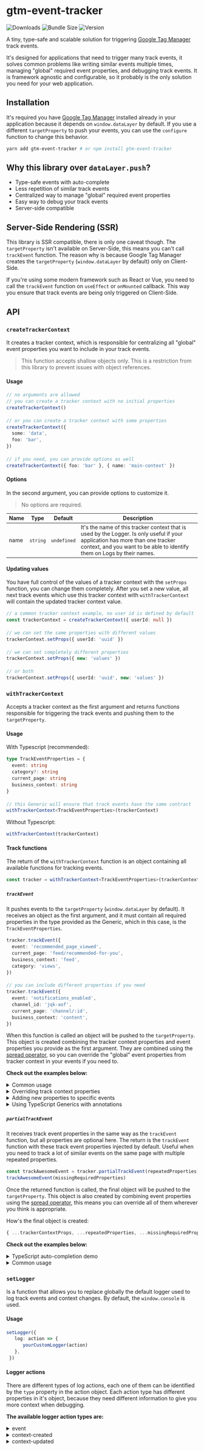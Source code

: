 # gtm-event-tracker
![Downloads](https://img.shields.io/npm/dt/gtm-event-tracker?colorA=000&colorB=000 "Downloads")
![Bundle Size](https://img.shields.io/bundlephobia/minzip/gtm-event-tracker/latest?style=flat&colorA=000&colorB=000&label=bundle%20size "Bundle Size")
![Version](https://img.shields.io/npm/v/gtm-event-tracker?style=flat&colorA=000&colorB=000 "Version")

A tiny, type-safe and scalable solution for triggering [Google Tag Manager](https://tagmanager.google.com) track events.

It's designed for applications that need to trigger many track events, it solves common problems like writing similar events multiple times, managing "global" required event properties, and debugging track events. It is framework agnostic and configurable, so it probably is the only solution you need for your web application.


## Installation
It's required you have [Google Tag Manager](https://tagmanager.google.com) installed already in your application because it depends on `window.dataLayer` by default. If you use a different `targetProperty` to push your events, you can use the `configure` function to change this behavior.

```bash
yarn add gtm-event-tracker # or npm install gtm-event-tracker
```


## Why this library over `dataLayer.push`?
- Type-safe events with auto-complete
- Less repetition of similar track events
- Centralized way to manage "global" required event properties
- Easy way to debug your track events
- Server-side compatible


## Server-Side Rendering (SSR)
This library is SSR compatible, there is only one caveat though. The `targetProperty` isn't available on Server-Side, this means you can't call `trackEvent` function. The reason why is because Google Tag Manager creates the `targetProperty` (`window.dataLayer` by default) only on Client-Side.

If you're using some modern framework such as React or Vue, you need to call the `trackEvent` function on `useEffect` or `onMounted` callback. This way you ensure that track events are being only triggered on Client-Side.


## API
### `createTrackerContext`
It creates a tracker context, which is responsible for centralizing all "global" event properties you want to include in your track events.

> This function accepts shallow objects only. This is a restriction from this library to prevent issues with object references.

#### Usage
```ts
// no arguments are allowed
// you can create a tracker context with no initial properties
createTrackerContext()

// or you can create a tracker context with some properties
createTrackerContext({
  some: 'data',
  foo: 'bar',
})

// if you need, you can provide options as well
createTrackerContext({ foo: 'bar' }, { name: 'main-context' })
```

#### Options
In the second argument, you can provide options to customize it.

> No options are required.

| Name | Type | Default | Description |
| --- | --- | --- | --- |
| name | `string` | `undefined` | It's the name of this tracker context that is used by the Logger. Is only useful if your application has more than one tracker context, and you want to be able to identify them on Logs by their names. |

####  Updating values
You have full control of the values of a tracker context with the `setProps` function, you can change them completely. After you set a new value, all next track events which use this tracker context with `withTrackerContext` will contain the updated tracker context value.

```ts
// a common tracker context example, no user id is defined by default
const trackerContext = createTrackerContext({ userId: null })

// we can set the same properties with different values
trackerContext.setProps({ userId: 'uuid' })

// we can set completely different properties
trackerContext.setProps({ new: 'values' })

// or both
trackerContext.setProps({ userId: 'uuid', new: 'values' })
```


### `withTrackerContext`
Accepts a tracker context as the first argument and returns functions responsible for triggering the track events and pushing them to the `targetProperty`.

#### Usage
With Typescript (recommended):
```ts
type TrackEventProperties = {
  event: string
  category?: string
  current_page: string
  business_context: string
}

// this Generic will ensure that track events have the same contract
withTrackerContext<TrackEventProperties>(trackerContext)
```

Without Typescript:
```ts
withTrackerContext(trackerContext)
```

#### Track functions
The return of the `withTrackerContext` function is an object containing all available functions for tracking events.

```ts
const tracker = withTrackerContext<TrackEventProperties>(trackerContext)
```

##### `trackEvent`
It pushes events to the `targetProperty` (`window.dataLayer` by default). It receives an object as the first argument, and it must contain all required properties in the type provided as the Generic, which in this case, is the `TrackEventProperties`.

```ts
tracker.trackEvent({
  event: 'recommended_page_viewed',
  current_page: 'feed/recommended-for-you',
  business_context: 'feed',
  category: 'views',
})

// you can include different properties if you need
tracker.trackEvent({
  event: 'notifications_enabled',
  channel_id: 'jqk-aof',
  current_page: 'channel/:id',
  business_context: 'content',
})
```

When this function is called an object will be pushed to the `targetProperty`. This object is created combining the tracker context properties and event properties you provide as the first argument. They are combined using the [spread operator](https://developer.mozilla.org/en-US/docs/Web/JavaScript/Reference/Operators/Spread_syntax), so you can override the "global" event properties from tracker context in your events if you need to.

**Check out the examples below:**

<details>
  <summary>Common usage</summary>

```ts
import { createTrackerContext, withTrackerContext } from 'gtm-event-tracker'

type TrackEventProperties = {
  foo: string
  bar: string
  baz: string
}

const trackerContext = createTrackerContext({ global_property: 'from context' })
const { trackEvent } = withTrackerContext<TrackEventProperties>(trackerContext)

trackEvent({ foo: 'AAA', bar: 'BBB', baz: 'CCC' })
```

Object pushed to the `targetProperty`:
```json
{
  "global_property": "from context",
  "foo": "AAA",
  "bar": "BBB",
  "baz": "CCC"
}
```
</details>

<details>
  <summary>Overriding track context properties</summary>

```ts
import { createTrackerContext, withTrackerContext } from 'gtm-event-tracker'

type TrackEventProperties = {
  foo: string
  bar: string
  baz: string
}

const trackerContext = createTrackerContext({ global_property: 'from context' })
const { trackEvent } = withTrackerContext<TrackEventProperties>(trackerContext)

trackEvent({
  global_property: 'overwritten in this event',
  foo: 'DDD',
  bar: 'EEE',
  baz: 'FFF',
})
```

Object pushed to the `targetProperty`:
```json
{
  "global_property": "overwritten in this event",
  "foo": "DDD",
  "bar": "EEE",
  "baz": "FFF"
}
```
</details>

<details>
  <summary>Adding new properties to specific events</summary>

```ts
import { createTrackerContext, withTrackerContext } from 'gtm-event-tracker'

type TrackEventProperties = {
  foo: string
  bar: string
  baz: string
}

const trackerContext = createTrackerContext({ global_property: 'from context' })
const { trackEvent } = withTrackerContext<TrackEventProperties>(trackerContext)

trackEvent({
  foo: 'GGG',
  bar: 'HHH',
  baz: 'III',
  some_property: 'some property that I will need just for this event',
  another_one: 'you got it',
})
```

Object pushed to the `targetProperty`:
```json
{
    "global_property": "from context",
    "foo": "GGG",
    "bar": "HHH",
    "baz": "III",
    "some_property": "some property that I will need just for this event",
    "another_one": "you got it"
}
```
</details>

<details>
  <summary>Using TypeScript Generics with annotations</summary>

```ts
// ℹ️ These are the track event properties we support in this app.
type TrackEventProperties = {
  event: string
  category: string

  // ℹ️ you can create optional properties too
  current_page?: string
  business_context?: string

  // ℹ️ you can add custom descriptions that helps your
  // team to use the correct properties.

  /**
   * This property isn't supported anymore. Use the `currentPage` property instead.
   * @deprecated
   */
  url?: string
}

const trackerContext = createTrackerContext()
const { trackEvent } = withTrackerContext<TrackEventProperties>(trackerContext)

trackEvent({
  event: 'user_photo_updated',
  category: 'settings',
  business_context: 'account',
  current_page: 'user/settings',
})
```
</details>

##### `partialTrackEvent`
It receives track event properties in the same way as the `trackEvent` function, but all properties are optional here. The return is the `trackEvent` function with these track event properties injected by default. Useful when you need to track a lot of similar events on the same page with multiple repeated properties.

```ts
const trackAwesomeEvent = tracker.partialTrackEvent(repeatedProperties)
trackAwesomeEvent(missingRequiredProperties)
```

Once the returned function is called, the final object will be pushed to the `targetProperty`. This object is also created by combining event properties using the [spread operator](https://developer.mozilla.org/en-US/docs/Web/JavaScript/Reference/Operators/Spread_syntax), this means you can override all of them wherever you think is appropriate.

How's the final object is created:
```ts
{ ...trackerContextProps, ...repeatedProperties, ...missingRequiredProperties }
```

**Check out the examples below:**

<details>
  <summary>TypeScript auto-completion demo</summary>

  ![](/.github/readme/videos/example-withTrackerContext.gif)
</details>

<details>
  <summary>Common usage</summary>

```ts
type TrackEventProperties = {
  event: string
  category?: string
  current_page: string
  business_context: string
}

const trackerContext = createTrackerContext({
  user_type: user.profileType,
  user_id: user.id,
  B2B_partner_id: partner.id,
})

const tracker = withTrackerContext<TrackEventProperties>(trackerContext)

const trackAccountEvent = tracker.partialTrackEvent({
  current_page: 'account/security',
  business_context: 'account',
})

trackAccountEvent({ event: 'security_page_viewed', category: 'views' })
trackAccountEvent({ event: 'password_changed' })
trackAccountEvent({ event: 'new_device_authorized' })
```

First object pushed to the `targetProperty`:
```json
{
  "user_type": "administrator",
  "user_id": "fancy-uuid",
  "B2B_partner_id": "fancy-uuid",
  "current_page": "account/security",
  "business_context": "account",
  "event": "security_page_viewed",
  "category": "views"
}
```
</details>


### `setLogger`
Is a function that allows you to replace globally the default logger used to log track events and context changes. By default, the `window.console` is used.

#### Usage
```ts
setLogger({
   log: action => {
      yourCustomLogger(action)
   },
 })
```

#### Logger actions
There are different types of log actions, each one of them can be identified by the `type` property in the action object. Each action type has different properties in it's object, because they need different information to give you more context when debugging.

**The available logger action types are:**

<details>
  <summary>event</summary>
  It's logged when a tracker event is triggered by the `trackEvent` function.

  | Property | Type | Description |
  | --- | --- | --- |
  | event | `string` | The logger action type |
  | properties | `object` | All properties included in this track event  |
  | contextName | `string?` | The name of the tracker context which is being used for this track event |

</details>

<details>
  <summary>context-created</summary>
  It's logged when a tracker context is created.

  | Property | Type | Description |
  | --- | --- | --- |
  | event | `string` | The logger action type |
  | properties | `object` | All initial properties provided on the `createTrackerContext` function |
  | contextName | `string?` | The name of the tracker context which is being updated |
</details>

<details>
  <summary>context-updated</summary>
  It's logged when a tracker context is updated.

  | Property | Type | Description |
  | --- | --- | --- |
  | event | `string` | The logger action type |
  | previousProperties | `object` | Previous properties in this tracker context, before calling `setProps`  |
  | currentProperties | `object` | Current properties in this tracker context, after calling `setProps` |
  | contextName | `string?` | The name of the tracker context created |
</details>
